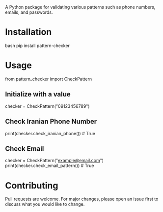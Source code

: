 
A Python package for validating various patterns such as phone numbers, emails, and passwords.

# Installation

bash
pip install pattern-checker

# Usage

from pattern_checker import CheckPattern

## Initialize with a value
checker = CheckPattern("09123456789")

## Check Iranian Phone Number
print(checker.check_iranian_phone())  # True

## Check Email
checker = CheckPattern("example@email.com")
print(checker.check_email_pattern())  # True

# Contributing
Pull requests are welcome. For major changes,
please open an issue first to discuss what you
would like to change.
